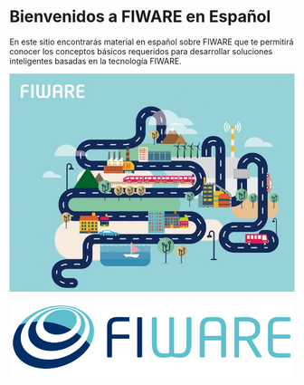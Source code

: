 # Bienvenidos a FIWARE en Español
En este sitio encontrarás material en español sobre FIWARE que te permitirá conocer los conceptos básicos requeridos para desarrollar soluciones inteligentes basadas en la tecnología FIWARE.

  ![FIWARE](./ecosistemaFIWARE//images//fiware.jpg)
  
  ![FIWARE](./ecosistemaFIWARE//images//Fiwarelogo.png)
